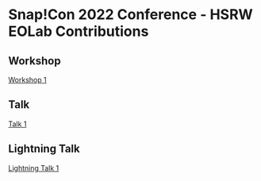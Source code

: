# Snap!Con 2022 Conference - HSRW EOLab Contributions 

## Workshop 

[Workshop 1](Workshop_1.md)

## Talk

[Talk 1](Talk_1.md)

## Lightning Talk

[Lightning Talk 1](Lightning_Talk_1.md)

